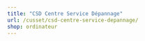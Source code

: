 ```yaml
---
title: "CSD Centre Service Dépannage"
url: /cusset/csd-centre-service-depannage/
shop: ordinateur
---
```

